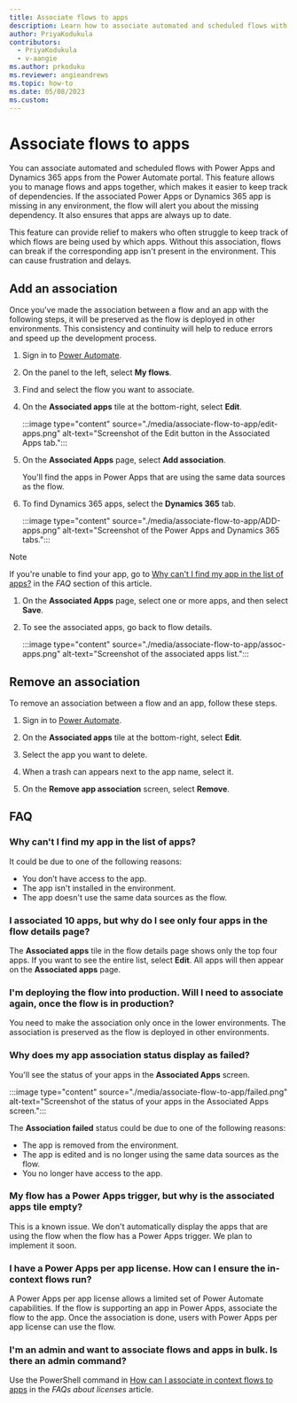 ```yaml
---
title: Associate flows to apps
description: Learn how to associate automated and scheduled flows with Power Apps and Dynamics 365 apps.
author: PriyaKodukula
contributors:
  - PriyaKodukula
  - v-aangie
ms.author: prkoduku
ms.reviewer: angieandrews
ms.topic: how-to
ms.date: 05/08/2023
ms.custom:
---
```


# Associate flows to apps

You can associate automated and scheduled flows with Power Apps and Dynamics 365 apps from the Power Automate portal. This feature allows you to manage flows and apps together, which makes it easier to keep track of dependencies. If the associated Power Apps or Dynamics 365 app is missing in any environment, the flow will alert you about the missing dependency. It also ensures that apps are always up to date.

This feature can provide relief to makers who often struggle to keep track of which flows are being used by which apps. Without this association, flows can break if the corresponding app isn't present in the environment. This can cause frustration and delays.

## Add an association

Once you've made the association between a flow and an app with the following steps, it will be preserved as the flow is deployed in other environments. This consistency and continuity will help to reduce errors and speed up the development process.

1. Sign in to [Power Automate](https://make.powerautomate.com).

1. On the panel to the left, select **My flows**.

1. Find and select the flow you want to associate.

1. On the **Associated apps** tile at the bottom-right, select **Edit**.

    :::image type="content" source="./media/associate-flow-to-app/edit-apps.png" alt-text="Screenshot of the Edit button in the Associated Apps tab.":::

1. On the **Associated Apps** page, select **Add association**.

    You'll find the apps in Power Apps that are using the same data sources as the flow.

1. To find Dynamics 365 apps, select the **Dynamics 365** tab.

    :::image type="content" source="./media/associate-flow-to-app/ADD-apps.png" alt-text="Screenshot of the Power Apps and Dynamics 365 tabs.":::

>[!NOTE]
>
> If you're unable to find your app, go to [Why can't I find my app in the list of apps?](#why-cant-i-find-my-app-in-the-list-of-apps) in the *FAQ* section of this article.

1. On the **Associated Apps** page, select one or more apps, and then select **Save**.

1. To see the associated apps, go back to flow details.  

    :::image type="content" source="./media/associate-flow-to-app/assoc-apps.png" alt-text="Screenshot of the associated apps list.":::

## Remove an association

To remove an association between a flow and an app, follow these steps.

1. Sign in to [Power Automate](https://make.powerautomate.com).

1. On the **Associated apps** tile at the bottom-right, select **Edit**.

1. Select the app you want to delete.

1. When a trash can appears next to the app name, select it.

1. On the **Remove app association** screen, select **Remove**.

## FAQ

### Why can't I find my app in the list of apps?

It could be due to one of the following reasons:

- You don’t have access to the app.
- The app isn't installed in the environment.
- The app doesn't use the same data sources as the flow.  

### I associated 10 apps, but why do I see only four apps in the flow details page?

The **Associated apps** tile in the flow details page shows only the top four apps. If you want to see the entire list, select **Edit**. All apps will then appear on the **Associated apps** page.  

### I'm deploying the flow into production. Will I need to associate again, once the flow is in production?

You need to make the association only once in the lower environments. The association is preserved as the flow is deployed in other environments.  

### Why does my app association status display as failed?

You'll see the status of your apps in the **Associated Apps**  screen.

:::image type="content" source="./media/associate-flow-to-app/failed.png" alt-text="Screenshot of the status of your apps in the Associated Apps screen.":::

The **Association failed** status could be due to one of the following reasons:

- The app is removed from the environment.  
- The app is edited and is no longer using the same data sources as the flow.
- You no longer have access to the app.

### My flow has a Power Apps trigger, but why is the associated apps tile empty?

This is a known issue. We don't automatically display the apps that are using the flow when the flow has a Power Apps trigger. We plan to implement it soon.  

### I have a Power Apps per app license. How can I ensure the in-context flows run?

A Power Apps per app license allows a limited set of Power Automate capabilities. If the flow is supporting an app in Power Apps, associate the flow to the app. Once the association is done, users with Power Apps per app license can use the flow.  

### I'm an admin and want to associate flows and apps in bulk. Is there an admin command?

Use the PowerShell command in [How can I associate in context flows to apps](/power-platform/admin/power-automate-licensing/faqs#how-can-i-associate-in-context-flows-to-apps) in the *FAQs about licenses* article.

